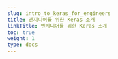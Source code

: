 ```yaml
---
slug: intro_to_keras_for_engineers
title: 엔지니어를 위한 Keras 소개
linkTitle: 엔지니어를 위한 Keras 소개
toc: true
weight: 1
type: docs
---
```



